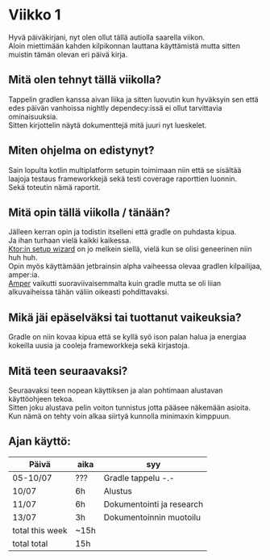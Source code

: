 # Viikko 1
Hyvä päiväkirjani, nyt olen ollut tällä autiolla saarella viikon.  
Aloin miettimään kahden kilpikonnan lauttana käyttämistä mutta sitten muistin tämän olevan eri päivä kirja.

## Mitä olen tehnyt tällä viikolla?
Tappelin gradlen kanssa aivan liika ja sitten luovutin kun hyväksyin sen että edes päivän vanhoissa nightly dependecy:issä ei ollut tarvittavia ominaisuuksia.  
Sitten kirjottelin näytä dokumenttejä mitä juuri nyt lueskelet.

## Miten ohjelma on edistynyt?
Sain lopulta kotlin multiplatform setupin toimimaan niin että se sisältää laajoja testaus frameworkkejä sekä testi coverage raporttien luonnin.  
Sekä toteutin nämä raportit.


## Mitä opin tällä viikolla / tänään?
Jälleen kerran opin ja todistin itselleni että gradle on puhdasta kipua.   
Ja ihan turhaan vielä kaikki kaikessa.  
[Ktor:in setup wizard](https://start.ktor.io/settings?name=ktor-sample&website=example.com&artifact=com.example.ktor-sample&kotlinVersion=2.1.10&ktorVersion=3.2.1&buildSystem=GRADLE_KTS&buildSystemArgs.version_catalog=true&engine=NETTY&configurationIn=YAML&addSampleCode=true&plugins=asyncapi) on jo melkein siellä, vielä kun se olisi geneerinen niin huh huh.  
Opin myös käyttämään jetbrainsin alpha vaiheessa olevaa gradlen kilpailijaa, amper:ia.  
[Amper](https://github.com/JetBrains/amper) vaikutti suoraviivaisemmalta kuin gradle mutta se oli liian alkuvaiheissa tähän väliin oikeasti pohdittavaksi.  

## Mikä jäi epäselväksi tai tuottanut vaikeuksia?
Gradle on niin kovaa kipua että se kyllä syö ison palan halua ja energiaa kokeilla uusia ja cooleja frameworkkeja sekä kirjastoja.



##  Mitä teen seuraavaksi?
Seuraavaksi teen nopean käyttiksen ja alan pohtimaan alustavan käyttöohjeen tekoa.  
Sitten joku alustava pelin voiton tunnistus jotta pääsee näkemään asioita.  
Kun nämä on tehty voin alkaa siirtyä kunnolla minimaxin kimppuun.



## Ajan käyttö:

| Päivä           | aika | syy                       |
|-----------------|------|---------------------------|
| 05-10/07        | ???  | Gradle tappelu -.-        |
| 10/07           | 6h   | Alustus                   |
| 11/07           | 6h   | Dokumentointi ja research |
| 13/07           | 3h   | Dokumentoinnin muotoilu   |
| total this week | ~15h |                           |
| total total     | 15h  |                           |
